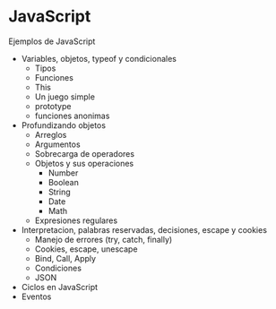 # JavaScript

Ejemplos de JavaScript

 * Variables, objetos, typeof y condicionales
    * Tipos
    * Funciones
    * This
    * Un juego simple
    * prototype
    * funciones anonimas
 * Profundizando objetos
    * Arreglos
    * Argumentos
    * Sobrecarga de operadores
    * Objetos y sus operaciones
      * Number
      * Boolean
      * String
      * Date
      * Math
    * Expresiones regulares
 * Interpretacion, palabras reservadas, decisiones, escape y cookies
    * Manejo de errores (try, catch, finally)
    * Cookies, escape, unescape
    * Bind, Call, Apply
    * Condiciones
    * JSON
 * Ciclos en JavaScript
 * Eventos
